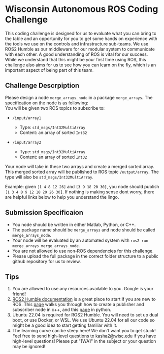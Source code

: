 # Wisconsin Autonomous ROS Coding Challenge

This coding challenge is designed for us to evaluate what you can bring to the table and an opportunity for you to get some hands on experience with the tools we use on the controls and infrastructure sub-teams. We use ROS2 Humble as our middleware for our modular system to communicate with each other. A good understanding of ROS is vital for our success. While we understand that this might be your first time using ROS, this challenge also aims for us to see how you can learn on the fly, which is an important aspect of being part of this team.  

## Challenge Descrpiption

Please design a node `merge_arrays_node` in a package `merge_arrays`. The specification on the node is as following:  
You will be given two ROS topics to subscribe to:  

- `/input/array1`
    - Type: `std_msgs/Int32MultiArray`
    - Content: an array of sorted `Int32`

- `/input/array2`
    - Type: `std_msgs/Int32MultiArray`
    - Content: an array of sorted `Int32`

Your node will take in these two arrays and create a merged sorted array. This merged sorted array will be published to ROS topic `/output/array`. The type will also be `std_msgs/Int32MultiArray`.  

Example: given `[1 4 8 12 26]` and `[3 9 18 20 30]`, you node should publish `[1 3 4 8 9 12 18 20 26 30]`. If nothing is making sense dont worry, there are helpful links below to help you understand the lingo.

## Submission Specificaion
- You node should be written in either Matlab, Python, or C++.
- The package name should be `merge_arrays` and node should be called `merge_arrays_node`.
- Your node will be evaluated by an automated system with `ros2 run merge_arrays merge_arrays_node`.
- You are not allowed to use non-ROS dependencies for this challenge.
- Please upload the full package in the correct folder structure to a public github repository for us to review.  



## Tips

1. You are allowed to use any resources available to you. Google is your friend!
2. [ROS2 Humble documentation](https://docs.ros.org/en/foxy/Releases/Release-Humble-Hawksbill.html) is a great place to start if you are new to ROS. This [page](https://docs.ros.org/en/humble/Tutorials/Beginner-Client-Libraries/Writing-A-Simple-Cpp-Publisher-And-Subscriber.html) walks you through how to create a publisher and subscriber node in c++, and this [page](https://docs.ros.org/en/humble/Tutorials/Beginner-Client-Libraries/Writing-A-Simple-Py-Publisher-And-Subscriber.html) in python.
3. Ubuntu 22.04 is required for ROS2 Humble. You will need to set up dual boot, or use Docker, or WSL. We use Ubuntu 22.04 for all our code so might be a good idea to start getting familiar with it.
4. The learning curve can be steep here! We don't want you to get stuck! Feel free to send high-level questions to kasha2@wisc.edu if you have high-level questions! Please put "[WA]" in the subject or your question may be ignored!
